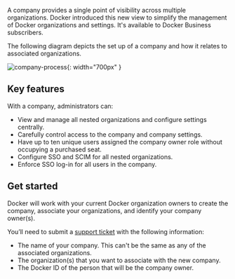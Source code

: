 A company provides a single point of visibility across multiple organizations.
Docker introduced this new view to simplify the management of Docker
organizations and settings. It's available to Docker Business subscribers.

The following diagram depicts the set up of a company and how it relates to
associated organizations.

![company-process](/docker-hub/images/company-process-diagram.png){: width="700px" }

## Key features

With a company, administrators can:

- View and manage all nested organizations and configure settings centrally.
- Carefully control access to the company and company settings.
- Have up to ten unique users assigned the company owner role without occupying a purchased seat.
- Configure SSO and SCIM for all nested organizations.
- Enforce SSO log-in for all users in the company.

## Get started

Docker will work with your current Docker organization owners to create the
company, associate your organizations, and identify your company owner(s).

You’ll need to submit a
[support ticket](https://hub.docker.com/support/contact/) with the following information:

- The name of your company. This can't be the same as any of the associated
  organizations.
- The organization(s) that you want to associate with the new company.
- The Docker ID of the person that will be the company owner.